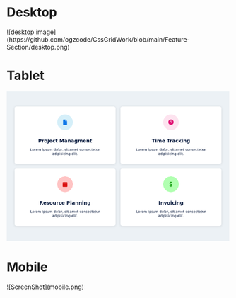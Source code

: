 <h1>Desktop</h1>
![desktop image](https://github.com/ogzcode/CssGridWork/blob/main/Feature-Section/desktop.png)
<h1>Tablet</h1>
<img src="tablet.png">
<h1>Mobile</h1>
![ScreenShot](mobile.png)

